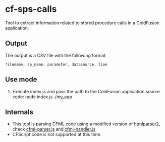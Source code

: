 # cf-sps-calls
Tool to extract information related to stored procedure calls in a ColdFusion application.

## Output
The output is a CSV  file with the following format:
```
filename, sp_name, parameter, datasource, line
```
## Use mode
1. Execute index.js and pass the path to the ColdFusion application source code:
node index.js ./my_app

## Internals
* This tool is parsing CFML code using a modified version of [htmlparser2][1], check [cfml-parser.js][2] and [cfml-handler.js][3]
* CFScript code is not supported at this time.

<!-- links -->
[1]: https://www.npmjs.com/package/htmlparser2
[2]: https://github.com/ORC-RIS/cf-sps-calls/blob/master/lib/cfml-parser/cfml-parser.js
[3]: https://github.com/ORC-RIS/cf-sps-calls/blob/master/lib/cfml-parser/cfml-handler.js
